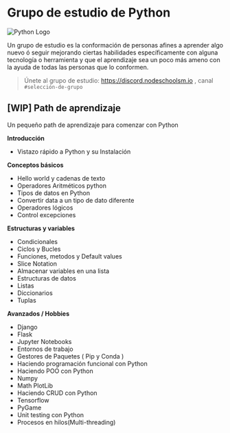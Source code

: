 # Grupo de estudio de Python

![Python Logo](https://cdn.discordapp.com/attachments/743871656577073182/782754229156053033/teambg.png)

Un grupo de estudio es la conformación de personas afines a aprender algo nuevo ó seguir mejorando ciertas habilidades específicamente con alguna tecnología o herramienta y que el aprendizaje sea un poco más ameno con la ayuda de todas las personas que lo conformen.

> Únete al grupo de estudio: https://discord.nodeschoolsm.io , canal `#selección-de-grupo`

## [WIP] Path de aprendizaje

Un pequeño path de aprendizaje para comenzar con Python

**Introducción**

- Vistazo rápido a Python y su Instalación

**Conceptos básicos**

- Hello world y cadenas de texto
- Operadores Aritméticos python
- Tipos de datos en Python
- Convertir data a un tipo de dato diferente
- Operadores lógicos
- Control excepciones

**Estructuras y variables**

- Condicionales
- Ciclos y Bucles
- Funciones, metodos y Default values
- Slice Notation
- Almacenar variables en una lista
- Estructuras de datos
- Listas
- Diccionarios
- Tuplas

**Avanzados / Hobbies**

- Django
- Flask
- Jupyter Notebooks
- Entornos de trabajo
- Gestores de Paquetes ( Pip y Conda )
- Haciendo programación funcional con Python
- Haciendo POO con Python
- Numpy
- Math PlotLib
- Haciendo CRUD con Python
- Tensorflow
- PyGame
- Unit testing con Python
- Procesos en hilos(Multi-threading)
